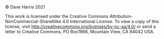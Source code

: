 © Dave Harris 2021

This work is licensed under the Creative Commons 
  Attribution-NonCommercial-ShareAlike 4.0 International License.
To view a copy of this license,
  visit http://creativecommons.org/licenses/by-nc-sa/4.0/   or 
  send a letter to Creative Commons, PO Box1866, Mountain View, CA 94042 USA.
